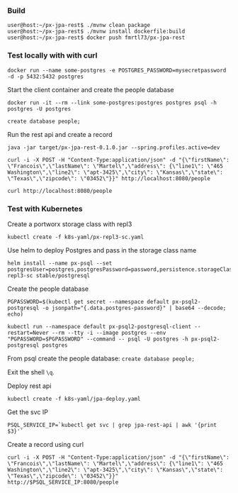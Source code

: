 ### Build
```console
user@host:~/px-jpa-rest$ ./mvnw clean package
user@host:~/px-jpa-rest$ ./mvnw install dockerfile:build
user@host:~/px-jpa-rest$ docker push fmrtl73/px-jpa-rest
```

### Test locally with with curl

```
docker run --name some-postgres -e POSTGRES_PASSWORD=mysecretpassword -d -p 5432:5432 postgres
```

Start the client container and create the people database
```
docker run -it --rm --link some-postgres:postgres postgres psql -h postgres -U postgres
```

```
create database people;
```

Run the rest api and create a record

```
java -jar target/px-jpa-rest-0.1.0.jar --spring.profiles.active=dev
```

```
curl -i -X POST -H "Content-Type:application/json" -d "{\"firstName\": \"Francois\",\"lastName\": \"Martel\",\"address\": {\"line1\": \"465 Washington\",\"line2\": \"apt-3425\",\"city\": \"Kansas\",\"state\": \"Texas\",\"zipcode\": \"03452\"}}" http://localhost:8080/people
```

```
curl http://localhost:8080/people
```

### Test with Kubernetes

Create a portworx storage class with repl3
```
kubectl create -f k8s-yaml/px-repl3-sc.yaml
```

Use helm to deploy Postgres and pass in the storage class name

```
helm install --name px-psql --set postgresUser=postgres,postgresPassword=password,persistence.storageClass=px-repl3-sc stable/postgresql
```

Create the people database
```
PGPASSWORD=$(kubectl get secret --namespace default px-psql2-postgresql -o jsonpath="{.data.postgres-password}" | base64 --decode; echo)

kubectl run --namespace default px-psql2-postgresql-client --restart=Never --rm --tty -i --image postgres --env "PGPASSWORD=$PGPASSWORD" --command -- psql -U postgres -h px-psql2-postgresql postgres
```
From psql create the people database: `create database people;`

Exit the shell `\q`.

Deploy rest api

```
kubectl create -f k8s-yaml/jpa-deploy.yaml
```

Get the svc IP

```
PSQL_SERVICE_IP=`kubectl get svc | grep jpa-rest-api | awk '{print $3}'`
```

Create a record using curl

```
curl -i -X POST -H "Content-Type:application/json" -d "{\"firstName\": \"Francois\",\"lastName\": \"Martel\",\"address\": {\"line1\": \"465 Washington\",\"line2\": \"apt-3425\",\"city\": \"Kansas\",\"state\": \"Texas\",\"zipcode\": \"03452\"}}" http://$PSQL_SERVICE_IP:8080/people
```
